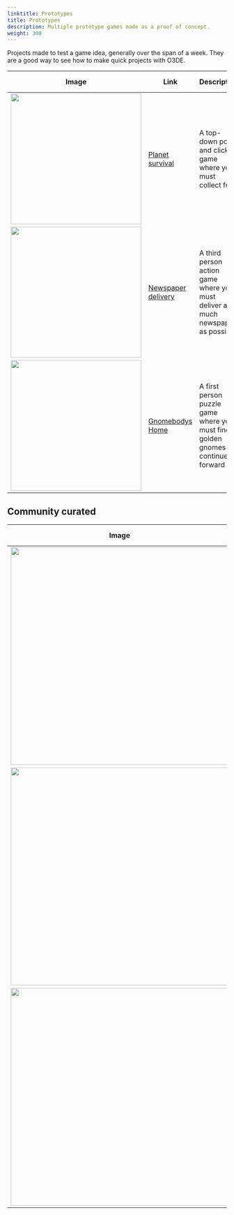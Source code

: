 ```yaml
---
linktitle: Prototypes
title: Prototypes
description: Multiple prototype games made as a proof of concept.
weight: 300
---
```


Projects made to test a game idea, generally over the span of a week. They are a good way to see how to make quick projects with O3DE.

| Image | Link | Description | Last Updated |
| - | - | - | - |
| <img src="/images/learning-guide/samples/prototypes/planet-survival.png" width="300px" /> | [Planet survival](https://github.com/o3de/PlanetSurvivalGame) | A top-down point and click game where you must collect fuel | O3DE **23.10.3**. April 28, 2024 |
| <img src="/images/learning-guide/samples/prototypes/newspaper-delivery.png" width="300px" /> | [Newspaper delivery](https://github.com/o3de/NewspaperDeliveryGame) | A third person action game where you must deliver as much newspaper as possible | O3DE **23.10.3**. April 28, 2024 |
| <img src="/images/learning-guide/samples/prototypes/gnomebodys-home.png" width="300px" /> | [Gnomebodys Home](https://github.com/o3de/GnomebodysHome) | A first person puzzle game where you must find golden gnomes to continue forward | O3DE **23.10.3**. April 28, 2024 |

## Community curated

| Image | Link | Description | Last Updated |
| - | - | - | - |
| <img src="/images/learning-guide/samples/prototypes/loherangrin-o3de-jam.png" width="500px" /> | [Loherangrin's O3DE Jam 2305](https://github.com/loherangrin/games.o3de.o3de-jam-2305) | A top down exploration game using C++ scripting | O3DE **23.10.3**. April 28, 2024 |
| <img src="/images/learning-guide/samples/prototypes/shoot-the-furniture.png" width="500px" />  | [Shoot the Furniture](https://github.com/AlexRamallo/shootthefurniture) | A first person shooter using C++ scripting made for the [Lumdum Dare 55](https://ldjam.com/events/ludum-dare/55/shoot-the-furniture-featuring-s-k-eleton) | O3DE **24.09.0**. October 09, 2024 |
| <img src="/images/learning-guide/samples/prototypes/fox-in-a-jam.png" width="500px" />  | [Fox in a Jam](https://globalgamejam.org/games/2025/raposa-numa-enrascada-4) | A third person game where you play as a fox which has to avoid obstacles while standing on a rolling ball. Source code [available here](https://codeberg.org/Andre-LA/GGJ-2025) | O3DE **24.09.1**. January 28, 2025 |
